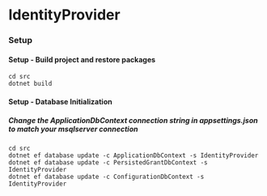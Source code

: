 # IdentityProvider

### Setup

#### Setup - Build project and restore packages 

```
cd src 
dotnet build 
```

#### Setup - Database Initialization 
##### Change the ApplicationDbContext connection string in appsettings.json to match your msqlserver connection

```
cd src 
dotnet ef database update -c ApplicationDbContext -s IdentityProvider
dotnet ef database update -c PersistedGrantDbContext -s IdentityProvider
dotnet ef database update -c ConfigurationDbContext -s IdentityProvider
```
